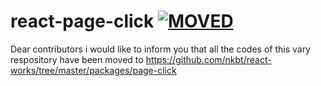 # react-page-click [![MOVED](https://img.shields.io/badge/status-MOVED-blue.svg?style=flat-square)](https://github.com/nkbt/react-works/tree/master/packages/page-click)

Dear contributors i would like to inform you that all the codes of this vary respository have been moved to https://github.com/nkbt/react-works/tree/master/packages/page-click
